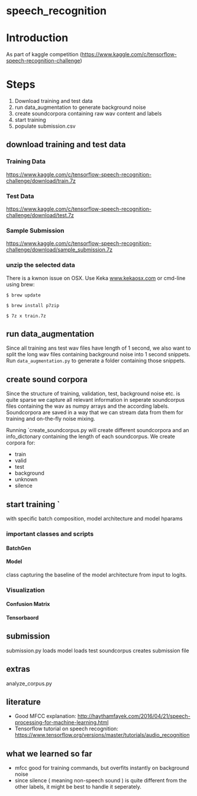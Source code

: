 # speech_recognition

# Introduction

As part of kaggle competition (https://www.kaggle.com/c/tensorflow-speech-recognition-challenge)


# Steps

1. Download training and test data
2. run data_augmentation to generate background noise
3. create soundcorpora containing raw wav content and labels
4. start training
5. populate submission.csv



## download training and test data

### Training Data
https://www.kaggle.com/c/tensorflow-speech-recognition-challenge/download/train.7z

### Test Data
https://www.kaggle.com/c/tensorflow-speech-recognition-challenge/download/test.7z

### Sample Submission
https://www.kaggle.com/c/tensorflow-speech-recognition-challenge/download/sample_submission.7z

### unzip the selected data
There is a kwnon issue on OSX. Use Keka www.kekaosx.com or cmd-line using brew:

`$ brew update`

`$ brew install p7zip`

`$ 7z x train.7z`

## run data_augmentation
Since all training ans test wav files have length of 1 second, we also want to split the long wav files containing background noise
into 1 second snippets.
Run `data_augmentation.py` to generate a folder containing those snippets.


## create sound corpora
Since the structure of training, validation, test, background noise etc. is quite sparse we capture all relevant information in
seperate soundcorpus files containing the wav as numpy arrays and the according labels. Soundcorpora are saved in a way that we can stream
data from them for training and on-the-fly noise mixing.

Running `create_soundcorpus.py will create different soundcorpora and an info_dictonary containing the length of each
soundcorpus. We create corpora for:
*   train
*   valid
*   test
*   background
*   unknown
*   silence

## start training `
with specific batch composition, model architecture and model hparams

### important classes and scripts

####   BatchGen



####  Model
class capturing the baseline of the model architecture from input to logits.

### Visualization

#### Confusion Matrix

#### Tensorbaord







## submission
submission.py
loads model
loads test soundcorpus
creates submission file

## extras
analyze_corpus.py

## literature

* Good MFCC explanation: http://haythamfayek.com/2016/04/21/speech-processing-for-machine-learning.html
* Tensorflow tutorial on speech recognition: https://www.tensorflow.org/versions/master/tutorials/audio_recognition

## what we learned so far

* mfcc good for training commands, but overfits instantly on background noise
* since silence ( meaning non-speech sound ) is quite different from the other labels, it might be best to handle it seperately.